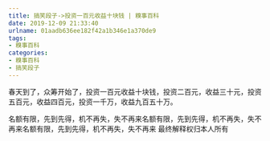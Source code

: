 ```yaml
---
title: 搞笑段子->投资一百元收益十块钱 | 糗事百科
date: 2019-12-09 21:33:40
urlname: 01aadb636ee182f42a1b346e1a370de9
tags: 
- 糗事百科
categories:
- 糗事百科
- 搞笑段子
---
```

春天到了，众筹开始了，投资一百元收益十块钱，投资二百元，收益三十元，投资五百元，收益四百元，投资一千万，收益九百五十万。

名额有限，先到先得，机不再失，失不再来名额有限，先到先得，机不再失，失不再来名额有限，先到先得，机不再失，失不再来                                    最终解释权归本人所有


